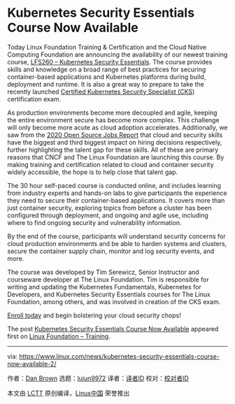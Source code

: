 [#]: collector: (lujun9972)
[#]: translator: ( )
[#]: reviewer: ( )
[#]: publisher: ( )
[#]: url: ( )
[#]: subject: (Kubernetes Security Essentials Course Now Available)
[#]: via: (https://www.linux.com/news/kubernetes-security-essentials-course-now-available-2/)
[#]: author: (Dan Brown https://training.linuxfoundation.org/announcements/kubernetes-security-essentials-course-now-available/)

Kubernetes Security Essentials Course Now Available
======

Today Linux Foundation Training &amp; Certification and the Cloud Native Computing Foundation are announcing the availability of our newest training course, [LFS260 – Kubernetes Security Essentials][1]. The course provides skills and knowledge on a broad range of best practices for securing container-based applications and Kubernetes platforms during build, deployment and runtime. It is also a great way to prepare to take the recently launched [Certified Kubernetes Security Specialist (CKS)][2] certification exam. 

As production environments become more decoupled and agile, keeping the entire environment secure has become more complex. This challenge will only become more acute as cloud adoption accelerates. Additionally, we saw from the [2020 Open Source Jobs Report][3] that cloud and security skills have the biggest and third biggest impact on hiring decisions respectively, further highlighting the talent gap for these skills. All of these are primary reasons that CNCF and The Linux Foundation are launching this course. By making training and certification related to cloud and container security widely accessible, the hope is to help close that talent gap.

The 30 hour self-paced course is conducted online, and includes learning from industry experts and hands-on labs to give participants the experience they need to secure their container-based applications. It covers more than just container security, exploring topics from before a cluster has been configured through deployment, and ongoing and agile use, including where to find ongoing security and vulnerability information. 

By the end of the course, participants will understand security concerns for cloud production environments and be able to harden systems and clusters, secure the container supply chain, monitor and log security events, and more. 

The course was developed by Tim Serewicz, Senior Instructor and courseware developer at The Linux Foundation. Tim is responsible for writing and updating the Kubernetes Fundamentals, Kubernetes for Developers, and Kubernetes Security Essentials courses for The Linux Foundation, among others, and was involved in creation of the CKS exam.

[Enroll today][1] and begin bolstering your cloud security chops!

The post [Kubernetes Security Essentials Course Now Available][4] appeared first on [Linux Foundation – Training][5].

--------------------------------------------------------------------------------

via: https://www.linux.com/news/kubernetes-security-essentials-course-now-available-2/

作者：[Dan Brown][a]
选题：[lujun9972][b]
译者：[译者ID](https://github.com/译者ID)
校对：[校对者ID](https://github.com/校对者ID)

本文由 [LCTT](https://github.com/LCTT/TranslateProject) 原创编译，[Linux中国](https://linux.cn/) 荣誉推出

[a]: https://training.linuxfoundation.org/announcements/kubernetes-security-essentials-course-now-available/
[b]: https://github.com/lujun9972
[1]: https://training.linuxfoundation.org/training/kubernetes-security-essentials-lfs260/?utm_source=lftraining&utm_medium=blog&utm_campaign=lfs260jan20
[2]: https://training.linuxfoundation.org/certification/certified-kubernetes-security-specialist/
[3]: https://training.linuxfoundation.org/resources/2020-open-source-jobs-report/
[4]: https://training.linuxfoundation.org/announcements/kubernetes-security-essentials-course-now-available/
[5]: https://training.linuxfoundation.org/
